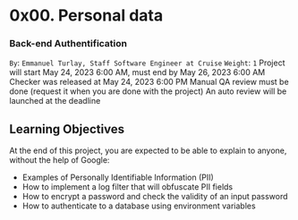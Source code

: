 # 0x00. Personal data
### Back-end Authentification
 `By`: `Emmanuel Turlay, Staff Software Engineer at Cruise`
 `Weight`: `1`
 Project will start May 24, 2023 6:00 AM, must end by May 26, 2023 6:00 AM
 Checker was released at May 24, 2023 6:00 PM
 Manual QA review must be done (request it when you are done with the project)
 An auto review will be launched at the deadline

## Learning Objectives
At the end of this project, you are expected to be able to explain to anyone, without the help of Google:

* Examples of Personally Identifiable Information (PII)
* How to implement a log filter that will obfuscate PII fields
* How to encrypt a password and check the validity of an input password
* How to authenticate to a database using environment variables
